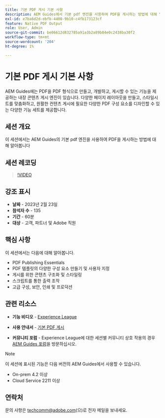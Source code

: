 ```yaml
---
title: 기본 PDF 게시 기본 사항
description: AEM Guides에서 기본 pdf 엔진을 사용하여 PDF을 게시하는 방법에 대해 알아봅니다.
exl-id: e7ba6d2d-ebfb-4400-9b10-c4fb173123cf
feature: Native PDF Output
role: User, Admin
source-git-commit: be06612d832785a91a3b2a89b84e0c2438ba30f2
workflow-type: tm+mt
source-wordcount: '204'
ht-degree: 1%

---
```


# 기본 PDF 게시 기본 사항

AEM Guides에는 PDF을 PDF 형식으로 만들고, 개발하고, 게시할 수 있는 기능을 제공하는 내장 콘텐츠 게시 엔진이 있습니다. 다양한 페이지 레이아웃을 만들고, 스타일시트를 맞춤화하고, 원활한 컨텐츠 게시에 필요한 다양한 PDF 구성 요소를 디자인할 수 있는 다양한 기능 세트를 제공합니다.

## 세션 개요

이 세션에서는 AEM Guides의 기본 pdf 엔진을 사용하여 PDF을 게시하는 방법에 대해 알아봅니다

## 세션 레코딩

>[!VIDEO](https://video.tv.adobe.com/v/3416076/native-pdf?quality=12&learn=on)

## 강조 표시

- **날짜** - 2023년 2월 23일
- **참석자 수** - 135
- **기간** - 60분
- **대상** - 고객, 파트너 및 Adobe 직원

## 핵심 사항

이 세션에서는 다음에 대해 알아봅니다.
- PDF Publishing Essentials
- PDF 템플릿의 다양한 구성 요소 만들기 및 사용자 지정
- 게시를 위한 콘텐츠 구조화 및 스타일링
- 스크립트를 통한 출력 조작
- 고급 구성, 보안, 인쇄 및 프로덕션

## 관련 리소스

- **기능 비디오** - [Experience League](https://experienceleague.adobe.com/docs/experience-manager-guides-learn/videos/advanced-user-guide/overview.html?lang=en)

- **사용 안내서** - [기본 PDF 게시](https://experienceleague.adobe.com/docs/experience-manager-guides-learn/tutorials/configuring/config-native-pdf-publish/pdf-template.html?lang=en)

- **커뮤니티 포럼** - Experience League에 대한 세션별 커뮤니티 상호 작용의 경우 [AEM Guides 포럼](https://experienceleaguecommunities.adobe.com/t5/experience-manager-guides/bd-p/xml-documentation-discussions)을 방문하십시오.

>[!NOTE]
>
> 이 세션에 표시된 기능은 다음 버전의 AEM Guides에서 사용할 수 있습니다.
> - On-prem 4.2 이상
> - Cloud Service 2211 이상

## 연락처

문의 사항은 <techcomm@adobe.com>(으)로 전자 메일을 보내세요.

